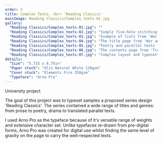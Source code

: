```yaml
---
order: 2
title: Complex Texts, <br> 'Reading Classics'
mainImage: Reading Classics/Complex_texts-01.jpg
gallery:
  "Reading Classics/Complex_texts-01.jpg": ""
  "Reading Classics/Complex_texts-02.jpg": "Simple five-hole stitching in sections of 16"
  "Reading Classics/Complex_texts-03.jpg": "Example of lists from 'War and Peace'"
  "Reading Classics/Complex_texts-04.jpg": "The title page from 'War and Peace'"
  "Reading Classics/Complex_texts-05.jpg": "Poetry and parallel texts from 'Selected Fables'"
  "Reading Classics/Complex_texts-06.jpg": "The contents page from 'Treasure Island'"
  "Reading Classics/Complex_texts-07.jpg": "Complex layout and typesetting from 'Henry V'"
details:
  "Size": "5.725 x 8.75in"
  "Paper stock": "Olin Natural White 120gsm"
  "Cover stock": "Elements Fire 250gsm"
  "Typeface": "Arno Pro"
---
```


University project

The goal of this project was to typeset samples a proposed series design 'Reading Classics'. The series contained a wide range of titles and genres: from prose to poetry, drama to translated parallel texts.

I used Arno Pro as the typeface because of it's versatile range of weights and extensive character set. Unlike typefaces re-drawn from pre-digital forms, Arno Pro was created for digital use whilst finding the same level of gravity on the page to carry the well-respected texts.